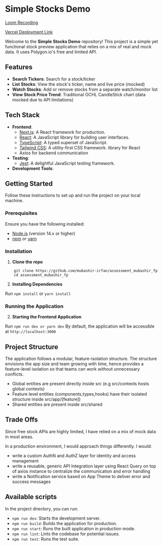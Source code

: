 # Simple Stocks Demo

[Loom Recording](https://www.loom.com/share/ff0af0d7d748441a912a74e399cd5aeb?sid=8519562d-4972-48b1-a2e4-f93db457316b)

[Vercel Deployment Link](https://assessment-mubashir-fp.vercel.app/)


Welcome to the **Simple Stocks Demo** repository! This project is a simple yet functional 
stock preview application that relies on a mix of real and mock data. It uses Polygon.io's free and limited API.


## Features

- **Search Tickers**: Search for a stock/ticker
- **List Stocks**: View the stock's ticker, name and live price (mocked)
- **Watch Stocks**: Add or remove stocks from a separate watch/monitor list
- **View Stock Price Trend**: Traditional OCHL CandleStick chart (data mocked due to API limitations)

## Tech Stack

- **Frontend**:
  - [Next.js](https://nextjs.org/): A React framework for production.
  - [React](https://reactjs.org/): A JavaScript library for building user interfaces.
  - [TypeScript](https://www.typescriptlang.org/): A typed superset of JavaScript.
  - [Tailwind CSS](https://tailwindcss.com/): A utility-first CSS framework. library for React
  - Axios for backend communication
- **Testing**:
  - [Jest](https://jestjs.io/): A delightful JavaScript testing framework.
- **Development Tools**:

## Getting Started

Follow these instructions to set up and run the project on your local machine.

### Prerequisites

Ensure you have the following installed:

- [Node.js](https://nodejs.org/) (version 14.x or higher)
- [npm](https://www.npmjs.com/) or [yarn](https://yarnpkg.com/)

### Installation

1. **Clone the repo**

```
    git clone https://github.com/mubashir-irfan/assessment_mubashir_fp
    cd assessment_mubashir_fp
```

2. **Installing Dependencies**

Run `npm install` or `yarn install`

### Running the Application


2. **Starting the Frontend Application**

Run `npm run dev or yarn dev`
By default, the application will be accessible at `http://localhost:3000`

## Project Structure

The application follows a modular, feature-isolation structure. The structure envisions the app size and team growing with time, hence provides a feature-level isolation so that teams can work without unnecessary conflicts.

- Global entities are present directly inside src (e.g src/contexts hosts global contexts)
- Feature level entities (components,types,hooks) have their isolated structure inside src/app/[feature])
- Shared entities are present inside src/shared

## Trade Offs

Since free stock APIs are highly limited, I have relied on a mix of mock data in most areas.

In a production environment, I would approach things differently. I would:

- write a custom AuthN and AuthZ layer for identity and access management
- write a reusable, generic API Integration layer using React Query on top of axios instance to centralize the communication and error handling
- write a Notification service based on App Theme to deliver error and success messages

## Available scripts

In the project directory, you can run:

- `npm run dev`: Starts the development server.
- `npm run build`: Builds the application for production.
- `npm run start`: Runs the built application in production mode.
- `npm run lint`: Lints the codebase for potential issues.
- `npm run test`: Runs the test suite.
